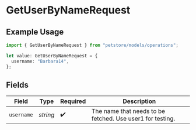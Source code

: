 # GetUserByNameRequest

## Example Usage

```typescript
import { GetUserByNameRequest } from "petstore/models/operations";

let value: GetUserByNameRequest = {
  username: "Barbara14",
};
```

## Fields

| Field                                                      | Type                                                       | Required                                                   | Description                                                |
| ---------------------------------------------------------- | ---------------------------------------------------------- | ---------------------------------------------------------- | ---------------------------------------------------------- |
| `username`                                                 | *string*                                                   | :heavy_check_mark:                                         | The name that needs to be fetched. Use user1 for testing.  |